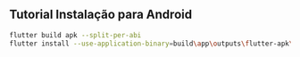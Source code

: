 ## Tutorial Instalação para Android

```bash
flutter build apk --split-per-abi
flutter install --use-application-binary=build\app\outputs\flutter-apk\app-arm64-v8a-release.apk
```
